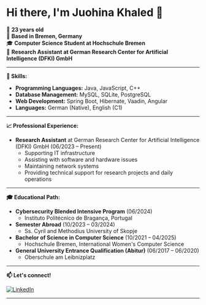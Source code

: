 # Hi there, I'm Juohina Khaled 👋

🚀 **23 years old**  
📍 **Based in Bremen, Germany**  
🎓 **Computer Science Student at Hochschule Bremen**  
💼 **Research Assistant at German Research Center for Artificial Intelligence (DFKI) GmbH**

---

**🔧 Skills:**

- **Programming Languages:** Java, JavaScript, C++
- **Database Management:** MySQL, SQLite, PostgreSQL
- **Web Development:** Spring Boot, Hibernate, Vaadin, Angular
- **Languages:** German (Native), English (C1)

---

**📈 Professional Experience:**

- **Research Assistant** at German Research Center for Artificial Intelligence (DFKI) GmbH (06/2023 – Present)
  - Supporting IT infrastructure
  - Assisting with software and hardware issues
  - Maintaining network systems
  - Providing technical support for research projects and daily operations

---

**🎓 Educational Path:**
- **Cybersecurity Blended Intensive Program** (06/2024)
  - Instituto Politécnico de Bragança, Portugal
- **Semester Abroad** (10/2023 – 03/2024)
  - Ss. Cyril and Methodius University of Skopje
- **Bachelor of Science in Computer Science** (10/2021 – 04/2025)
  - Hochschule Bremen, International Women's Computer Science
- **General University Entrance Qualification (Abitur)** (06/2017 – 06/2020)
  - Oberschule am Leibnizplatz

---

**📫 Let's connect!**

[![LinkedIn](https://img.shields.io/badge/-Juohina%20Khaled-blue?style=flat&logo=Linkedin&logoColor=white)](http://www.linkedin.com/in/juohina-khaled-0b239131a)

---
